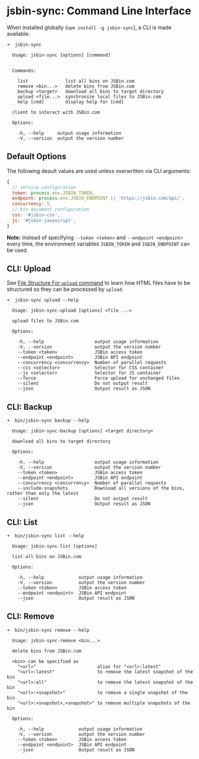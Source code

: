 
# jsbin-sync: Command Line Interface

When installed globally (`npm install -g jsbin-sync`), a CLI is made available:

```
➜  jsbin-sync

  Usage: jsbin-sync [options] [command]


  Commands:

    list              list all bins on JSBin.com
    remove <bin...>   delete bins from JSBin.com
    backup <target>   download all bins to target directory
    upload <file...>  synchronize local files to JSBin.com
    help [cmd]        display help for [cmd]

  client to interact with JSBin.com

  Options:

    -h, --help     output usage information
    -V, --version  output the version number
```


## Default Options

The following deault values are used unless overwritten via CLI arguments:

```js
{
  // service configuration
  token: process.env.JSBIN_TOKEN,
  endpoint: process.env.JSBIN_ENDPOINT || 'https://jsbin.com/api/',
  concurrency: 5,
  // bin document configuration
  css: '#jsbin-css',
  js: '#jsbin-javascript',
}
```

**Note:** Instead of specifying `--token <token>` and `--endpoint <endpoint>` every time, the environment variables `JSBIN_TOKEN` and `JSBIN_ENDPOINT` can be used.


## CLI: Upload

See [File Structure For `upload` command](./upload-file-structure.md) to learn how HTML files have to be structured so they can be processed by `upload`.

```
➜  jsbin-sync upload --help

  Usage: jsbin-sync-upload [options] <file ...>

  upload files to JSBin.com

  Options:

    -h, --help                   output usage information
    -V, --version                output the version number
    --token <token>              JSBin access token
    --endpoint <endpoint>        JSBin API endpoint
    --concurrency <concurrency>  Number of parallel requests
    --css <selector>             Selector for CSS container
    --js <selector>              Selector for JS container
    --force                      Force upload for unchanged files
    --silent                     Do not output result
    --json                       Output result as JSON
```


## CLI: Backup

```
➜  bin/jsbin-sync backup --help

  Usage: jsbin-sync-backup [options] <target directory>

  download all bins to target directory

  Options:

    -h, --help                   output usage information
    -V, --version                output the version number
    --token <token>              JSBin access token
    --endpoint <endpoint>        JSBin API endpoint
    --concurrency <concurrency>  Number of parallel requests
    --include-snapshots          Download all versions of the bins, rather than only the latest
    --silent                     Do not output result
    --json                       Output result as JSON
```


## CLI: List

```
➜  bin/jsbin-sync list --help

  Usage: jsbin-sync-list [options]

  list all bins on JSBin.com

  Options:

    -h, --help             output usage information
    -V, --version          output the version number
    --token <token>        JSBin access token
    --endpoint <endpoint>  JSBin API endpoint
    --json                 Output result as JSON
```


## CLI: Remove

```
➜  bin/jsbin-sync remove --help

  Usage: jsbin-sync-remove <bin...>

  delete bins from JSBin.com

  <bin> can be specified as
    "<url>"                       alias for "<url>:latest"
    "<url>:latest"                to remove the latest snapshot of the bin
    "<url>:all"                   to remove the latest snapshot of the bin
    "<url>:<snapshot>"            to remove a single snapshot of the bin
    "<url>:<snapshot>,<snapshot>" to remove multiple snapshots of the bin

  Options:

    -h, --help             output usage information
    -V, --version          output the version number
    --token <token>        JSBin access token
    --endpoint <endpoint>  JSBin API endpoint
    --json                 Output result as JSON
```
